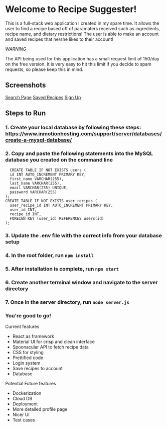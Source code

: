 # Welcome to Recipe Suggester!

This is a full-stack web application I created in my spare time. It allows the user to find a recipe based off of paramaters received such as ingredients, recipe name, and dietary restrictions! The user is able to make an account and saved recipes that he/she likes to their account! 

*WARNING*

The API being used for this application has a small request limit of 150/day on the free version. It is very easy to hit this limit if you decide to spam requests, so please keep this in mind.

## Screenshots
[Search Page](./public/images/Screenshot_2.png)
[Saved Recipes](./public/images/Screenshot_3.png)
[Sign Up](./public/images/Screenshot_4.png)

## Steps to Run

### 1. Create your local database by following these steps: https://www.inmotionhosting.com/support/server/databases/create-a-mysql-database/

### 2. Copy and paste the following statements into the MySQL database you created on the command line
```
  CREATE TABLE IF NOT EXISTS users (
  id INT AUTO_INCREMENT PRIMARY KEY,
  first_name VARCHAR(255),
  last_name VARCHAR(255),
  email VARCHAR(255) UNIQUE,
  password VARCHAR(255)
);
CREATE TABLE IF NOT EXISTS user_recipes (
  user_recipe_id INT AUTO_INCREMENT PRIMARY KEY,
  user_id INT,
  recipe_id INT,
  FOREIGN KEY (user_id) REFERENCES users(id)
);
```

### 3. Update the .env file with the correct info from your database setup

### 4. In the root folder, run `npm install`

### 5. After installation is complete, run `npm start`

### 6. Create another terminal window and navigate to the server directory

### 7. Once in the server directory, run `node server.js`

### You're good to go!

Current features

- React as framework
- Material UI for crisp and clean interface
- Spoonacular API to fetch recipe data
- CSS for styling
- Prettified code
- Login system
- Save recipes to account
- Database

Potential Future features

- Dockerization
- Cloud DB
- Deployment
- More detailed profile page
- Nicer UI
- Test cases
